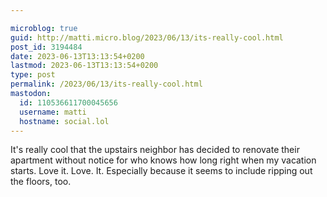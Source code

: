 ```yaml
---

microblog: true
guid: http://matti.micro.blog/2023/06/13/its-really-cool.html
post_id: 3194484
date: 2023-06-13T13:13:54+0200
lastmod: 2023-06-13T13:13:54+0200
type: post
permalink: /2023/06/13/its-really-cool.html
mastodon:
  id: 110536611700045656
  username: matti
  hostname: social.lol
---
```

It's really cool that the upstairs neighbor has decided to renovate their apartment without notice for who knows how long right when my vacation starts. Love it. Love. It. Especially because it seems to include ripping out the floors, too.
